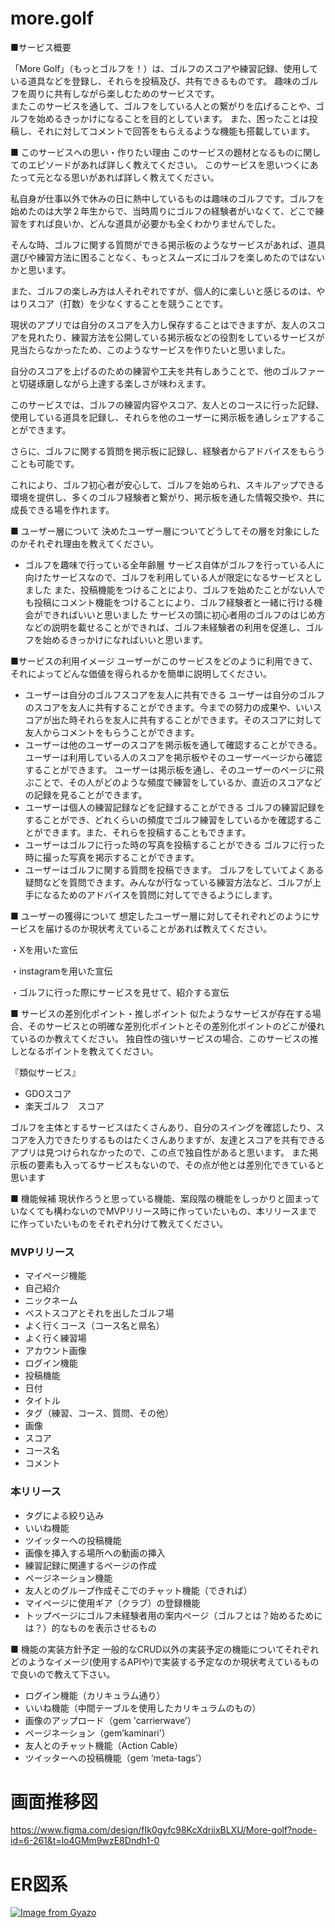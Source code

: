 # more.golf

■サービス概要

「More Golf」（もっとゴルフを！）は、ゴルフのスコアや練習記録、使用している道具などを登録し、それらを投稿及び、共有できるものです。
趣味のゴルフを周りに共有しながら楽しむためのサービスです。　　　　　　　　　　　　　　　　
またこのサービスを通して、ゴルフをしている人との繋がりを広げることや、ゴルフを始めるきっかけになることを目的としています。
また、困ったことは投稿し、それに対してコメントで回答をもらえるような機能も搭載しています。

■ このサービスへの思い・作りたい理由
このサービスの題材となるものに関してのエピソードがあれば詳しく教えてください。
このサービスを思いつくにあたって元となる思いがあれば詳しく教えてください。

私自身が仕事以外で休みの日に熱中しているものは趣味のゴルフです。ゴルフを始めたのは大学２年生からで、当時周りにゴルフの経験者がいなくて、どこで練習をすれば良いか、どんな道具が必要かも全くわかりませんでした。

そんな時、ゴルフに関する質問ができる掲示板のようなサービスがあれば、道具選びや練習方法に困ることなく、もっとスムーズにゴルフを楽しめたのではないかと思います。

また、ゴルフの楽しみ方は人それぞれですが、個人的に楽しいと感じるのは、やはりスコア（打数）を少なくすることを競うことです。

現状のアプリでは自分のスコアを入力し保存することはできますが、友人のスコアを見れたり、練習方法を公開している掲示板などの役割をしているサービスが見当たらなかったため、このようなサービスを作りたいと思いました。

自分のスコアを上げるのための練習や工夫を共有しあうことで、他のゴルファーと切磋琢磨しながら上達する楽しさが味わえます。

このサービスでは、ゴルフの練習内容やスコア、友人とのコースに行った記録、使用している道具を記録し、それらを他のユーザーに掲示板を通しシェアすることができます。

さらに、ゴルフに関する質問を掲示板に記録し、経験者からアドバイスをもらうことも可能です。

これにより、ゴルフ初心者が安心して、ゴルフを始められ、スキルアップできる環境を提供し、多くのゴルフ経験者と繋がり、掲示板を通した情報交換や、共に成長できる場を作れます。

■ ユーザー層について
決めたユーザー層についてどうしてその層を対象にしたのかそれぞれ理由を教えてください。

- ゴルフを趣味で行っている全年齢層
サービス自体がゴルフを行っている人に向けたサービスなので、ゴルフを利用している人が限定になるサービスとしました
また、投稿機能をつけることにより、ゴルフを始めたことがない人でも投稿にコメント機能をつけることにより、ゴルフ経験者と一緒に行ける機会ができればいいと思いました
サービスの頭に初心者用のゴルフのはじめ方などの説明を載せることができれば、ゴルフ未経験者の利用を促進し、ゴルフを始めるきっかけになればいいと思います。

■サービスの利用イメージ
ユーザーがこのサービスをどのように利用できて、それによってどんな価値を得られるかを簡単に説明してください。

- ユーザーは自分のゴルフスコアを友人に共有できる
ユーザーは自分のゴルフのスコアを友人に共有することができます。今までの努力の成果や、いいスコアが出た時それらを友人に共有することができます。そのスコアに対して友人からコメントをもらうことができます。
- ユーザーは他のユーザーのスコアを掲示板を通して確認することができる。
ユーザーは利用している人のスコアを掲示板やそのユーザーページから確認することができます。 ユーザーは掲示板を通し、そのユーザーのページに飛ぶことで、その人がどのような頻度で練習をしているか、直近のスコアなどの記録を見ることができます。
- ユーザーは個人の練習記録などを記録することができる
ゴルフの練習記録をすることができ、どれくらいの頻度でゴルフ練習をしているかを確認することができます。また、それらを投稿することもできます。
- ユーザーはゴルフに行った時の写真を投稿することができる
ゴルフに行った時に撮った写真を掲示することができます。
- ユーザーはゴルフに関する質問を投稿できます。
ゴルフをしていてよくある疑問などを質問できます。みんなが行なっている練習方法など、ゴルフが上手になるためのアドバイスを質問に対してできるようにします。

■ ユーザーの獲得について
想定したユーザー層に対してそれぞれどのようにサービスを届けるのか現状考えていることがあれば教えてください。

・Xを用いた宣伝

・instagramを用いた宣伝

・ゴルフに行った際にサービスを見せて、紹介する宣伝

■ サービスの差別化ポイント・推しポイント
似たようなサービスが存在する場合、そのサービスとの明確な差別化ポイントとその差別化ポイントのどこが優れているのか教えてください。
独自性の強いサービスの場合、このサービスの推しとなるポイントを教えてください。

『類似サービス』

- GDOスコア
- 楽天ゴルフ　スコア

ゴルフを主体とするサービスはたくさんあり、自分のスイングを確認したり、スコアを入力できたりするものはたくさんありますが、友達とスコアを共有できるアプリは見つけられなかったので、この点で独自性があると思います。
また掲示板の要素も入ってるサービスもないので、その点が他とは差別化できていると思います

■ 機能候補
現状作ろうと思っている機能、案段階の機能をしっかりと固まっていなくても構わないのでMVPリリース時に作っていたいもの、本リリースまでに作っていたいものをそれぞれ分けて教えてください。

### MVPリリース

- マイページ機能
- 自己紹介
- ニックネーム
- ベストスコアとそれを出したゴルフ場
- よく行くコース（コース名と県名）
- よく行く練習場
- アカウント画像
- ログイン機能
- 投稿機能
- 日付
- タイトル
- タグ（練習、コース、質問、その他）
- 画像
- スコア
- コース名
- コメント

### 本リリース

- タグによる絞り込み
- いいね機能
- ツイッターへの投稿機能
- 画像を挿入する場所への動画の挿入
- 練習記録に関連するページの作成
- ページネーション機能
- 友人とのグループ作成そこでのチャット機能（できれば）
- マイページに使用ギア（クラブ）の登録機能
- トップページにゴルフ未経験者用の案内ページ（ゴルフとは？始めるためには？）的なものを表示させるもの

■ 機能の実装方針予定
一般的なCRUD以外の実装予定の機能についてそれぞれどのようなイメージ(使用するAPIや)で実装する予定なのか現状考えているもので良いので教えて下さい。

- ログイン機能（カリキュラム通り）
- いいね機能（中間テーブルを使用したカリキュラムのもの）
- 画像のアップロード（gem 'carrierwave’）
- ページネーション（gem’kaminari’）
- 友人とのチャット機能（Action Cable）
- ツイッターへの投稿機能（gem ‘meta-tags’）

# 画面推移図

https://www.figma.com/design/fIk0gyfc98KcXdriixBLXU/More-golf?node-id=6-261&t=lo4GMm9wzE8Dndh1-0

# ER図系
[![Image from Gyazo](https://i.gyazo.com/2f7086e317e0b5b3cbbbcfbae61c7984.png)](https://gyazo.com/2f7086e317e0b5b3cbbbcfbae61c7984)